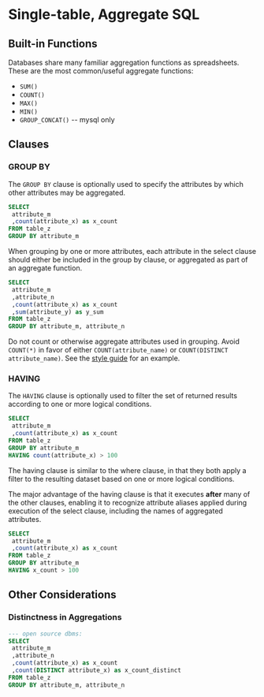 # Single-table, Aggregate SQL

## Built-in Functions

Databases share many familiar aggregation functions as spreadsheets. These are the most common/useful aggregate functions:

 + `SUM()`
 + `COUNT()`
 + `MAX()`
 + `MIN()`
 + `GROUP_CONCAT()` -- mysql only

## Clauses

### GROUP BY

The `GROUP BY` clause is optionally used to specify the attributes by which other attributes may be aggregated.

```` sql
SELECT
 attribute_m
 ,count(attribute_x) as x_count
FROM table_z
GROUP BY attribute_m
````

When grouping by one or more attributes,
 each attribute in the select clause should either be
  included in the group by clause,
  or aggregated as part of an aggregate function.

```` sql
SELECT
 attribute_m
 ,attribute_n
 ,count(attribute_x) as x_count
 ,sum(attribute_y) as y_sum
FROM table_z
GROUP BY attribute_m, attribute_n
````

Do not count or otherwise aggregate attributes used in grouping. Avoid `COUNT(*)` in favor of either `COUNT(attribute_name)` or `COUNT(DISTINCT attribute_name)`. See the [style guide](/notes/databases/analysis/style-guide.md#aggregate-with-care) for an example.

### HAVING

The `HAVING` clause
 is optionally used to filter the set of returned results according to one or more logical conditions.

 ```` sql
 SELECT
  attribute_m
  ,count(attribute_x) as x_count
 FROM table_z
 GROUP BY attribute_m
 HAVING count(attribute_x) > 100
 ````

The having clause is similar to the where clause, in that they both apply a filter to the resulting dataset based on one or more logical conditions.

The major advantage of the having clause is that it executes **after** many of the other clauses, enabling it to recognize attribute aliases applied during execution of the select clause, including the names of aggregated attributes.

```` sql
SELECT
 attribute_m
 ,count(attribute_x) as x_count
FROM table_z
GROUP BY attribute_m
HAVING x_count > 100
````


## Other Considerations

### Distinctness in Aggregations

```` sql
--- open source dbms:
SELECT
 attribute_m
 ,attribute_n
 ,count(attribute_x) as x_count
 ,count(DISTINCT attribute_x) as x_count_distinct
FROM table_z
GROUP BY attribute_m, attribute_n
````
